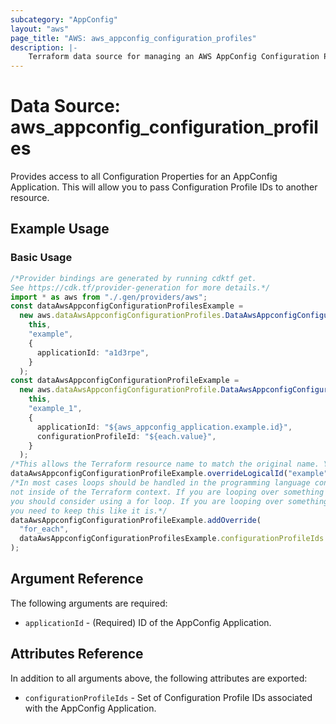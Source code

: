 ```yaml
---
subcategory: "AppConfig"
layout: "aws"
page_title: "AWS: aws_appconfig_configuration_profiles"
description: |-
    Terraform data source for managing an AWS AppConfig Configuration Profiles.
---
```


# Data Source: aws\_appconfig\_configuration\_profiles

Provides access to all Configuration Properties for an AppConfig Application. This will allow you to pass Configuration
Profile IDs to another resource.

## Example Usage

### Basic Usage

```typescript
/*Provider bindings are generated by running cdktf get.
See https://cdk.tf/provider-generation for more details.*/
import * as aws from "./.gen/providers/aws";
const dataAwsAppconfigConfigurationProfilesExample =
  new aws.dataAwsAppconfigConfigurationProfiles.DataAwsAppconfigConfigurationProfiles(
    this,
    "example",
    {
      applicationId: "a1d3rpe",
    }
  );
const dataAwsAppconfigConfigurationProfileExample =
  new aws.dataAwsAppconfigConfigurationProfile.DataAwsAppconfigConfigurationProfile(
    this,
    "example_1",
    {
      applicationId: "${aws_appconfig_application.example.id}",
      configurationProfileId: "${each.value}",
    }
  );
/*This allows the Terraform resource name to match the original name. You can remove the call if you don't need them to match.*/
dataAwsAppconfigConfigurationProfileExample.overrideLogicalId("example");
/*In most cases loops should be handled in the programming language context and 
not inside of the Terraform context. If you are looping over something external, e.g. a variable or a file input
you should consider using a for loop. If you are looping over something only known to Terraform, e.g. a result of a data source
you need to keep this like it is.*/
dataAwsAppconfigConfigurationProfileExample.addOverride(
  "for_each",
  dataAwsAppconfigConfigurationProfilesExample.configurationProfileIds
);

```

## Argument Reference

The following arguments are required:

* `applicationId` - (Required) ID of the AppConfig Application.

## Attributes Reference

In addition to all arguments above, the following attributes are exported:

* `configurationProfileIds` - Set of Configuration Profile IDs associated with the AppConfig Application.
